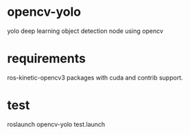 # opencv-yolo
yolo deep learning object detection node using opencv

# requirements  
ros-kinetic-opencv3 packages with cuda and contrib support.  
# test   
roslaunch opencv-yolo test.launch  
